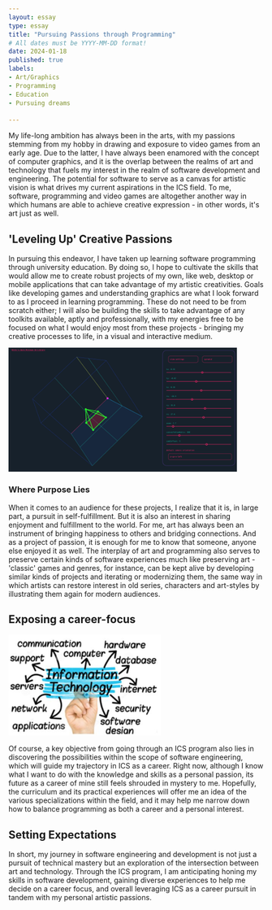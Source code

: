 ```yaml
---
layout: essay
type: essay
title: "Pursuing Passions through Programming"
# All dates must be YYYY-MM-DD format!
date: 2024-01-18
published: true
labels:
- Art/Graphics
- Programming
- Education
- Pursuing dreams
  
---
```

My life-long ambition has always been in the arts, with my passions stemming from my hobby in drawing and exposure to video games from an early age. Due to the latter, I have always been enamored with the concept of computer graphics, and it is the overlap between the realms of art and technology that fuels my interest in the realm of software development and engineering. The potential for software to serve as a canvas for artistic vision is what drives my current aspirations in the ICS field. To me, software, programming and video games are altogether another way in which humans are able to achieve creative expression - in other words, it's art just as well.

## 'Leveling Up' Creative Passions

In pursuing this endeavor, I have taken up learning software programming through university education. By doing so, I hope to cultivate the skills that would allow me to create robust projects of my own, like web, desktop or mobile applications that can take advantage of my artistic creativities. Goals like developing games and understanding graphics are what I look forward to as I proceed in learning programming. These do not need to be from scratch either; I will also be building the skills to take advantage of any toolkits available, aptly and professionally, with my energies free to be focused on what I would enjoy most from these projects - bringing my creative processes to life, in a visual and interactive medium.


<img width="450px" 
     class="rounded mx-auto d-block" 
     src="../img/pursuing-passions-programming/3d-graphics-rendering.png" >


### Where Purpose Lies

When it comes to an audience for these projects, I realize that it is, in large part, a pursuit in self-fulfillment. But it is also an interest in sharing enjoyment and fulfillment to the world. For me, art has always been an instrument of bringing happiness to others and bridging connections. And as a project of passion, it is enough for me to know that someone, anyone else enjoyed it as well. The interplay of art and programming also serves to preserve certain kinds of software experiences much like preserving art - 'classic' games and genres, for instance, can be kept alive by developing similar kinds of projects and iterating or modernizing them, the same way in which artists can restore interest in old series, characters and art-styles by illustrating them again for modern audiences.

## Exposing a career-focus

<img width="300px" 
     class="rounded float-start pe-4" 
     src="../img/pursuing-passions-programming/ics-specializations.jpg" >

Of course, a key objective from going through an ICS program also lies in discovering the possibilities within the scope of software engineering, which will guide my trajectory in ICS as a career. Right now, although I know what I want to do with the knowledge and skills as a personal passion, its future as a career of mine still feels shrouded in mystery to me. Hopefully, the curriculum and its practical experiences will offer me an idea of the various specializations within the field, and it may help me narrow down how to balance programming as both a career and a personal interest.

## Setting Expectations

In short, my journey in software engineering and development is not just a pursuit of technical mastery but an exploration of the intersection between art and technology. Through the ICS program, I am anticipating honing my skills in software development, gaining diverse experiences to help me decide on a career focus, and overall leveraging ICS as a career pursuit in tandem with my personal artistic passions.

